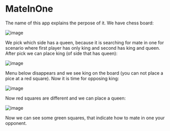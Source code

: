 # MateInOne
The name of this app explains the perpose of it. We have chess board:

![image](https://github.com/MateuszOlszanecki/MateInOne/assets/72543874/42792dcf-2dd3-4936-af89-5e16265aebf1)

We pick which side has a queen, because it is searching for mate in one for scenario where first player has only king
and second has king and queen. After pick we can place king (of side that has queen):

![image](https://github.com/MateuszOlszanecki/MateInOne/assets/72543874/1d38afd2-4fa5-4ff5-8d74-2fc337b7337c)

Menu below disappears and we see king on the board (you can not place a pice at a red square). Now it is time for opposing
king:

![image](https://github.com/MateuszOlszanecki/MateInOne/assets/72543874/3db3b2b8-0447-471c-b5fa-c117c733913a)

Now red squares are different and we can place a queen:

![image](https://github.com/MateuszOlszanecki/MateInOne/assets/72543874/b24c7a30-0713-4f01-8627-91fe93214363)

Now we can see some green squares, that indicate how to mate in one your opponent.
